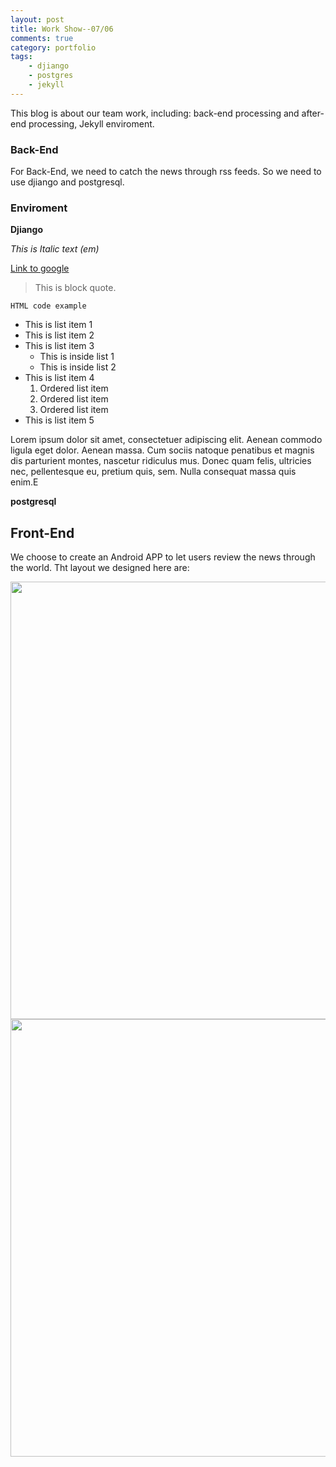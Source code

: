 ```yaml
---
layout: post
title: Work Show--07/06
comments: true
category: portfolio
tags:
    - djiango
    - postgres
    - jekyll
---
```


This blog is about our team work, including: back-end processing and after-end processing, Jekyll enviroment.

### Back-End  ###


For Back-End, we need to catch the news through rss feeds. So we need to use djiango and postgresql.


###  Enviroment ###

**Djiango**

_This is Italic text (em)_

[Link to google](http://google.co.uk)

> This is block quote.

`HTML code example`

* This is list item 1
* This is list item 2
* This is list item 3
    - This is inside list 1
    - This is inside list 2
* This is list item 4
    1. Ordered list item
    2. Ordered list item
    3. Ordered list item
* This is list item 5

Lorem ipsum dolor sit amet, consectetuer adipiscing elit. Aenean commodo ligula eget dolor. Aenean massa. Cum sociis natoque penatibus et magnis dis parturient montes, nascetur ridiculus mus. Donec quam felis, ultricies nec, pellentesque eu, pretium quis, sem. Nulla consequat massa quis enim.E

**postgresql**

## Front-End ##

We choose to create an Android APP to let users review the news through the world.
Tht layout we designed here are: 

<img src="/assets/layout_1.png" width="700px" />

<img src="/assets/layout_2.png" width="700px" />


